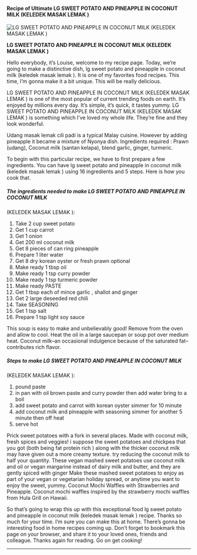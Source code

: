             

#### Recipe of Ultimate LG SWEET POTATO AND PINEAPPLE IN COCONUT MILK (KELEDEK MASAK LEMAK )

![LG SWEET POTATO AND PINEAPPLE IN  COCONUT MILK
(KELEDEK MASAK LEMAK )](https://img-global.cpcdn.com/recipes/71745882/751x532cq70/lg-sweet-potato-and-pineapple-in-coconut-milk-keledek-masak-lemak-recipe-main-photo.jpg)

**LG SWEET POTATO AND PINEAPPLE IN COCONUT MILK (KELEDEK MASAK LEMAK )**

Hello everybody, it’s Louise, welcome to my recipe page. Today, we’re going to make a distinctive dish, lg sweet potato and pineapple in coconut milk (keledek masak lemak ). It is one of my favorites food recipes. This time, I’m gonna make it a bit unique. This will be really delicious.

LG SWEET POTATO AND PINEAPPLE IN COCONUT MILK (KELEDEK MASAK LEMAK ) is one of the most popular of current trending foods on earth. It’s enjoyed by millions every day. It’s simple, it’s quick, it tastes yummy. LG SWEET POTATO AND PINEAPPLE IN COCONUT MILK (KELEDEK MASAK LEMAK ) is something which I’ve loved my whole life. They’re fine and they look wonderful.

Udang masak lemak cili padi is a typical Malay cuisine. However by adding pineapple it became a mixture of Nyonya dish. Ingredients required : Prawn (udang), Coconut milk (santan kelapa), blend garlic, ginger, turmeric.

To begin with this particular recipe, we have to first prepare a few ingredients. You can have lg sweet potato and pineapple in coconut milk (keledek masak lemak ) using 16 ingredients and 5 steps. Here is how you cook that.

##### The ingredients needed to make LG SWEET POTATO AND PINEAPPLE IN COCONUT MILK

(KELEDEK MASAK LEMAK ):

1.  Take 2 cup sweet potato
2.  Get 1 cup carrot
3.  Get 1 onion
4.  Get 200 ml coconut milk
5.  Get 8 pieces of can ring pineapple
6.  Prepare 1 liter water
7.  Get 8 dry korean oyster or fresh prawn optional
8.  Make ready 1 tbsp oil
9.  Make ready 1 tsp curry powder
10.  Make ready 1 tsp turmeric powder
11.  Make ready PASTE
12.  Get 1 tbsp each of mince garlic , shallot and ginger
13.  Get 2 large deseeded red chili
14.  Take SEASONING
15.  Get 1 tsp salt
16.  Prepare 1 tsp light soy sauce

This soup is easy to make and unbelievably good! Remove from the oven and allow to cool. Heat the oil in a large saucepan or soup pot over medium heat. Coconut milk–an occasional indulgence because of the saturated fat–contributes rich flavor.

##### Steps to make LG SWEET POTATO AND PINEAPPLE IN COCONUT MILK

(KELEDEK MASAK LEMAK ):

1.  pound paste
2.  in pan with oil brown paste and curry powder then add water bring to a boil
3.  add sweet potato and carrot with korean oyster simmer for 10 minute
4.  add coconut milk and pineapple with seasoning simmer for another 5 minute then off heat
5.  serve hot

Prick sweet potatoes with a fork in several places. Made with coconut milk, fresh spices and veggies! i suppose the sweet potatoes and chickpea that you got (both being fat protein rich ) along with the thicker coconut milk may have given out a more creamy texture. try reducing the coconut milk to half your quantity. These vegan mashed sweet potatoes use coconut milk and oil or vegan margarine instead of dairy milk and butter, and they are gently spiced with ginger Make these mashed sweet potatoes to enjoy as part of your vegan or vegetarian holiday spread, or anytime you want to enjoy the sweet, yummy. Coconut Mochi Waffles with Strawberries and Pineapple. Coconut mochi waffles inspired by the strawberry mochi waffles from Hula Grill on Hawaii.

So that’s going to wrap this up with this exceptional food lg sweet potato and pineapple in coconut milk (keledek masak lemak ) recipe. Thanks so much for your time. I’m sure you can make this at home. There’s gonna be interesting food in home recipes coming up. Don’t forget to bookmark this page on your browser, and share it to your loved ones, friends and colleague. Thanks again for reading. Go on get cooking!

* * *